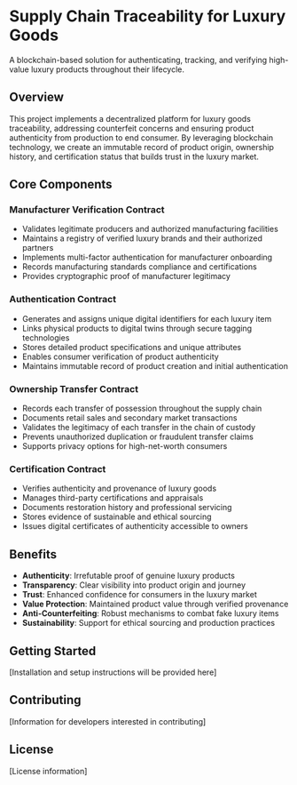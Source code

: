 # Supply Chain Traceability for Luxury Goods

A blockchain-based solution for authenticating, tracking, and verifying high-value luxury products throughout their lifecycle.

## Overview

This project implements a decentralized platform for luxury goods traceability, addressing counterfeit concerns and ensuring product authenticity from production to end consumer. By leveraging blockchain technology, we create an immutable record of product origin, ownership history, and certification status that builds trust in the luxury market.

## Core Components

### Manufacturer Verification Contract
- Validates legitimate producers and authorized manufacturing facilities
- Maintains a registry of verified luxury brands and their authorized partners
- Implements multi-factor authentication for manufacturer onboarding
- Records manufacturing standards compliance and certifications
- Provides cryptographic proof of manufacturer legitimacy

### Authentication Contract
- Generates and assigns unique digital identifiers for each luxury item
- Links physical products to digital twins through secure tagging technologies
- Stores detailed product specifications and unique attributes
- Enables consumer verification of product authenticity
- Maintains immutable record of product creation and initial authentication

### Ownership Transfer Contract
- Records each transfer of possession throughout the supply chain
- Documents retail sales and secondary market transactions
- Validates the legitimacy of each transfer in the chain of custody
- Prevents unauthorized duplication or fraudulent transfer claims
- Supports privacy options for high-net-worth consumers

### Certification Contract
- Verifies authenticity and provenance of luxury goods
- Manages third-party certifications and appraisals
- Documents restoration history and professional servicing
- Stores evidence of sustainable and ethical sourcing
- Issues digital certificates of authenticity accessible to owners

## Benefits

- **Authenticity**: Irrefutable proof of genuine luxury products
- **Transparency**: Clear visibility into product origin and journey
- **Trust**: Enhanced confidence for consumers in the luxury market
- **Value Protection**: Maintained product value through verified provenance
- **Anti-Counterfeiting**: Robust mechanisms to combat fake luxury items
- **Sustainability**: Support for ethical sourcing and production practices

## Getting Started

[Installation and setup instructions will be provided here]

## Contributing

[Information for developers interested in contributing]

## License

[License information]
